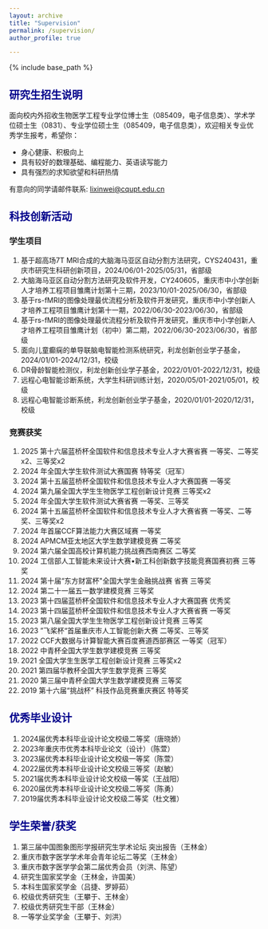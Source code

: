 ```yaml
---
layout: archive
title: "Supervision"
permalink: /supervision/
author_profile: true

---
```


{% include base_path %}

## <font color=DarkBlue>研究生招生说明</font>

面向校内外招收生物医学工程专业学位博士生（085409，电子信息类）、学术学位硕士生（0831）、专业学位硕士生（085409，电子信息类），欢迎相关专业优秀学生报考，希望你：

- 身心健康、积极向上
- 具有较好的数理基础、编程能力、英语读写能力
- 具有强烈的求知欲望和科研热情

有意向的同学请邮件联系: lixinwei@cqupt.edu.cn

## <font color=DarkBlue>科技创新活动</font>

### 学生项目

1. 基于超高场7T MRI合成的大脑海马亚区自动分割方法研究，CYS240431，重庆市研究生科研创新项目，2024/06/01-2025/05/31，省部级
2. 大脑海马亚区自动分割方法研究及软件开发，CY240605，重庆市中小学创新人才培养工程项目雏鹰计划第十三期，2023/10/01-2025/06/30，省部级
3. 基于rs-fMRI的图像处理最优流程分析及软件开发研究，重庆市中小学创新人才培养工程项目雏鹰计划第十一期，2022/06/30-2023/06/30，省部级
4. 基于rs-fMRI的图像处理最优流程分析及软件开发研究，重庆市中小学创新人才培养工程项目雏鹰计划（初中）第二期，2022/06/30-2023/06/30，省部级
5. 面向儿童癫痫的单导联脑电智能检测系统研究，利龙创新创业学子基金，2024/01/01-2024/12/31，校级
6. DR骨龄智能检测仪，利龙创新创业学子基金，2022/01/01-2022/12/31，校级
7. 远程心电智能诊断系统，大学生科研训练计划，2020/05/01-2021/05/01，校级
8. 远程心电智能诊断系统，利龙创新创业学子基金，2020/01/01-2020/12/31，校级

### 竞赛获奖

1. 2025 第十六届蓝桥杯全国软件和信息技术专业人才大赛省赛 一等奖、二等奖x2、三等奖x2
2. 2024 年全国大学生软件测试大赛国赛 特等奖（冠军）
3. 2024 第十五届蓝桥杯全国软件和信息技术专业人才大赛国赛 一等奖
4. 2024 第九届全国大学生生物医学工程创新设计竞赛 三等奖x2
5. 2024 年全国大学生软件测试大赛省赛 一等奖、三等奖
6. 2024 第十五届蓝桥杯全国软件和信息技术专业人才大赛省赛 一等奖、二等奖、三等奖x2
7. 2024 年首届CCF算法能力大赛区域赛 一等奖
8. 2024 APMCM亚太地区大学生数学建模竞赛 二等奖
9. 2024 第六届全国高校计算机能力挑战赛西南赛区 二等奖
10. 2024 工信部人工智能未来设计大赛•新工科创新数字技能竞赛国赛初赛 三等奖
11. 2024 第十届“东方财富杯"全国大学生金融挑战赛 省赛 三等奖
12. 2024 第二十一届五一数学建模竞赛 三等奖
13. 2023 第十四届蓝桥杯全国软件和信息技术专业人才大赛国赛 优秀奖
14. 2023 第十四届蓝桥杯全国软件和信息技术专业人才大赛省赛 一等奖
15. 2023 第八届全国大学生生物医学工程创新设计竞赛 三等奖
16. 2023  ”飞桨杯“首届重庆市人工智能创新大赛 二等奖、三等奖
17. 2022 CCF大数据与计算智能大赛百度赛道西部赛区 一等奖（冠军）
18. 2022 中青杯全国大学生数学建模竞赛 三等奖
19. 2021 全国大学生生医学工程创新设计竞赛 三等奖x2
20. 2021 第四届华教杯全国大学生数学竞赛 三等奖
21. 2020 第三届中青杯全国大学生数学建模竞赛 三等奖
22. 2019 第十六届“挑战杯” 科技作品竞赛重庆赛区 特等奖

## <font color=DarkBlue>优秀毕业设计</font>

1. 2024届优秀本科毕业设计论文校级二等奖（唐晓娇）
2. 2023年重庆市优秀本科毕业论文（设计）（陈萱）
3. 2023届优秀本科毕业设计论文校级一等奖（陈萱）
4. 2022届优秀本科毕业设计论文校级三等奖（赵敏）
5. 2021届优秀本科毕业设计论文校级一等奖（王战阳）
6. 2020届优秀本科毕业设计论文校级二等奖（陈勇）
7. 2019届优秀本科毕业设计论文校级二等奖（杜文雅）

## <font color=DarkBlue>学生荣誉/获奖</font>

1. 第三届中国图象图形学报研究生学术论坛 突出报告（王林金）
2. 重庆市数字医学学术年会青年论坛二等奖（王林金）
3. 重庆市数字医学学会第二届优秀会员（刘洪、陈望）
4. 研究生国家奖学金（王林金，许国美）
5. 本科生国家奖学金（吕捷、罗婷茹）
6. 校级优秀研究生（王攀于、王林金）
7. 校级优秀研究生干部（王林金）
8. 一等学业奖学金（王攀于、刘洪）

